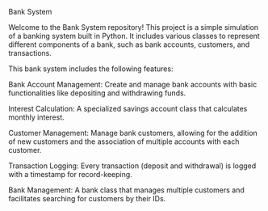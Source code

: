 Bank System

Welcome to the Bank System repository! This project is a simple simulation of a banking system built in Python. It includes various classes to represent different components of a bank, such as bank accounts, customers, and transactions.


This bank system includes the following features:

Bank Account Management: Create and manage bank accounts with basic functionalities like depositing and withdrawing funds.

Interest Calculation: A specialized savings account class that calculates monthly interest.

Customer Management: Manage bank customers, allowing for the addition of new customers and the association of multiple accounts with each customer.

Transaction Logging: Every transaction (deposit and withdrawal) is logged with a timestamp for record-keeping.

Bank Management: A bank class that manages multiple customers and facilitates searching for customers by their IDs.
